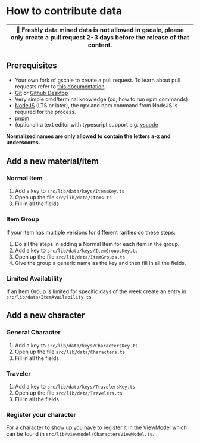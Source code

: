 # How to contribute data

| 🛑 Freshly data mined data is not allowed in gscale, please only create a pull request 2-3 days before the release of that content. |
| ----------------------------------------------------------------------------------------------------------------------------------- |

## Prerequisites

- Your own fork of gscale to create a pull request. To learn about pull requests refer to [this documentation](https://docs.github.com/en/pull-requests/collaborating-with-pull-requests/getting-started/about-collaborative-development-models).
- [Git](https://git-scm.com/) or [Github Desktop](https://desktop.github.com/)
- Very simple cmd/terminal knowledge (cd, how to run npm commands)
- [NodeJS](https://nodejs.org) (LTS or later), the npx and npm command from NodeJS is required for the process.
- [pnpm](https://pnpm.io)
- (optional) a text editor with typescript support e.g. [vscode](https://code.visualstudio.com/)

**Normalized names are only allowed to contain the letters a-z and underscores.**

## Add a new material/item

### Normal Item

1. Add a key to `src/lib/data/keys/ItemsKey.ts`
2. Open up the file `src/lib/data/Items.ts`
3. Fill in all the fields

### Item Group

If your item has multiple versions for different rarities do these steps:

1. Do all the steps in adding a Normal Item for each item in the group.
2. Add a key to `src/lib/data/keys/ItemGroupsKey.ts`
3. Open up the file `src/lib/data/ItemGroups.ts`
4. Give the group a generic name as the key and then fill in all the fields.

### Limited Availability

If an Item Group is limited for specific days of the week create an entry in `src/lib/data/ItemAvailability.ts`

## Add a new character

### General Character

1. Add a key to `src/lib/data/keys/CharactersKey.ts`
2. Open up the file `src/lib/data/Characters.ts`
3. Fill in all the fields

### Traveler

1. Add a key to `src/lib/data/keys/TravelersKey.ts`
2. Open up the file `src/lib/data/Travelers.ts`
3. Fill in all the fields

### Register your character

For a character to show up you have to register it in the ViewModel which can be found in `src/lib/viewmodel/CharactersViewModel.ts`.
